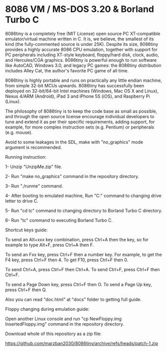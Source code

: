 8086 VM / MS-DOS 3.20 & Borland Turbo C
========

8086tiny is a completely free (MIT License) open source PC XT-compatible emulator/virtual machine written in C. It is, we believe, the smallest of its kind (the fully-commented source is under 25K). Despite its size, 8086tiny provides a highly accurate 8086 CPU emulation, together with support for PC peripherals including XT-style keyboard, floppy/hard disk, clock, audio, and Hercules/CGA graphics. 8086tiny is powerful enough to run software like AutoCAD, Windows 3.0, and legacy PC games: the 8086tiny distribution includes Alley Cat, the author's favorite PC game of all time.

8086tiny is highly portable and runs on practically any little endian machine, from simple 32-bit MCUs upwards. 8086tiny has successfully been deployed on 32-bit/64-bit Intel machines (Windows, Mac OS X and Linux), Nexus 4/ARM (Android), iPad 3 and iPhone 5S (iOS), and Raspberry Pi (Linux).

The philosophy of 8086tiny is to keep the code base as small as possible, and through the open source license encourage individual developers to tune and extend it as per their specific requirements, adding support, for example, for more complex instruction sets (e.g. Pentium) or peripherals (e.g. mouse).

Avoid to some leakages in the SDL, make with "no_graphics" mode argument is recommended.

Running instruction:

1- Unzip "UnzipMe.zip" file.

2- Run "make no_graphics" command in the repository directory.

3- Run "./runme" command.

4- After booting to emulated machine, Run "C:" command to changing drive letter to drive C.

5- Run "cd tc" command to changing directory to Borland Turbo C directory.

6- Run "tc" command to executing Borland Turbo C.


Shortcut keys guide:

To send an Alt+xxx key combination, press Ctrl+A then the key, so for example to type Alt+F, press Ctrl+A then F.

To send an Fxx key, press Ctrl+F then a number key. For example, to get the F4 key, press Ctrl+F then 4. To get F10, press Ctrl+F then 0.

To send Ctrl+A, press Ctrl+F then Ctrl+A. To send Ctrl+F, press Ctrl+F then Ctrl+F.

To send a Page Down key, press Ctrl+F then O. To send a Page Up key, press Ctrl+F then Q.

Also you can read "doc.html" at "docs" folder to getting full guide.

Floppy changing during emulation guide:

Open another Linux console and run "cp NewFloppy.img InsertedFloppy.img" command in the repository directory.

Download whole of this repository as a zip file:

https://github.com/marzban2030/8086tiny/archive/refs/heads/patch-1.zip
